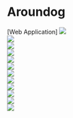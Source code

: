 # Aroundog
[Web Application]
<img src="https://blogfiles.pstatic.net/MjAxOTA1MDhfMTA3/MDAxNTU3MzI0NDU1MTc5.qMd5DB8N-X-liLcoSIuZDBU-b1w9yaJB52QsoXSpdfEg.hEjTxFEXSEpiUPcORrfXK_qOpEQsHPmr9wrVISbVxfAg.PNG.coolwindkmh/image.png">
</br>
<img src="https://blogfiles.pstatic.net/MjAxOTA1MDhfNCAg/MDAxNTU3MzIyMDIxNjY2.3tm5xC4BB2i5vBonIRXJC_Vlc9bemwgEJiUoxWBy_oUg.9eW9vTTWkP1HSz6N7Vhmf4CSV9k2RHuGbbAtAXSxZVog.PNG.coolwindkmh/image.png">
</br>
<img src="https://blogfiles.pstatic.net/MjAxOTA1MDhfMTUx/MDAxNTU3MzIyMDMyODA2.K8EUOndVu1MCCAREYlfTshQLouUi08Bw1dXqOFEt9PEg.dNy4uqhk22BxK9niJeFp7qBfhTpOXpKUWipcvCesdtog.PNG.coolwindkmh/image.png">
</br>
<img src="https://blogfiles.pstatic.net/MjAxOTA1MDhfMTk3/MDAxNTU3MzIyMDQyMTc1.abgoEqmJ7CMIxvy9mCg0pV_3StgS8fdRMlU1DCP68C4g.Ja_fv2bLbU2tgLVNCxNPyQvcezYGpV4vG1tpTb-8KwQg.PNG.coolwindkmh/image.png">
</br>
<img src="https://blogfiles.pstatic.net/MjAxOTA1MDhfMTMz/MDAxNTU3MzIyMDQ5MTk2.5UA148deNcLoYREBIKVIpr1naBL15kTCKBRkttIhevQg.GXhT1DNCJHXgK79bakRmcG8BjhD4ANKizxq70yTiBf4g.PNG.coolwindkmh/image.png">
</br>
<img src="https://blogfiles.pstatic.net/MjAxOTA1MDhfMjgx/MDAxNTU3MzIyMDU2MDU3.sRIhexy96FBtxOZDzhzfmZcxEMQVw8HlRlNOCQMy84Qg._rQplWCGWaDqGczLmNwqeCrVel19ZCehqsMCaQitxa4g.PNG.coolwindkmh/image.png">
</br>
<img src="https://blogfiles.pstatic.net/MjAxOTA1MDhfMTE3/MDAxNTU3MzIyMDY2ODUz.-hx_Xq6VLMrtQerYNbTDfEkQMFsaCWO8lsOSDtfCSlUg.17T282fxRxNDhrVITd5HnapLh0jkvM9FLXw0Z0IlF8Qg.PNG.coolwindkmh/image.png">
</br>
<img src="https://blogfiles.pstatic.net/MjAxOTA1MDhfMTM3/MDAxNTU3MzIyMDc0OTE5.UOtSggLGYEXjtz8LhiJWRYm7nUnABrWoODe0iF5AwIYg.udkuuoOq6d7RZuKTnPsRuknZ37P1KcvvlUcnV9xOihsg.PNG.coolwindkmh/image.png">
</br>
<img src="https://blogfiles.pstatic.net/MjAxOTA1MDhfMTM3/MDAxNTU3MzIyMDg0MTI4.Gj6prNaSm_7HVK8j9jvZE-2-hIA9Ve1lHgM4ZixTMPwg.fMlp-rngm52CWufeZ9bT8ePMuP9QVs_USBg7dfk5qSkg.PNG.coolwindkmh/image.png">
</br>
<img src="https://blogfiles.pstatic.net/MjAxOTA1MDhfMjQy/MDAxNTU3MzIyMDkwNTk2.VyoTlwZl4_3nOl42JO4lJqKJAGJNsmA3tWfYkTGWeuMg.1qqH2r7B6QN-T5nGDJG02HsELVfJdBUnOaM5E5kVliAg.PNG.coolwindkmh/image.png">
</br>
<img src="https://blogfiles.pstatic.net/MjAxOTA1MDhfMjI1/MDAxNTU3MzIyMDk3MzM3.fs3aROcgscjikh-WSYNy-WdlbdbSHm12VZWFKhTVYCgg.GCtogwOtBGPefl_nPV2d6k2F9Lplf7fgIjAHEu766Pcg.PNG.coolwindkmh/image.png">
</br>
<img src="https://blogfiles.pstatic.net/MjAxOTA1MDhfMzAg/MDAxNTU3MzIyMTA3MDc0.6IlzbbZ8u8wT8V-wAKayp-zl1DPOmC7fePe0udEKzFMg.PWgc83cCoor73mmWtnRPzeOLx2xBpsFODEAMlInzv2og.PNG.coolwindkmh/image.png">
</br>



